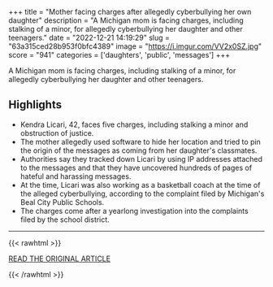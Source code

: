 +++
title = "Mother facing charges after allegedly cyberbullying her own daughter"
description = "A Michigan mom is facing charges, including stalking of a minor, for allegedly cyberbullying her daughter and other teenagers."
date = "2022-12-21 14:19:29"
slug = "63a315ced28b953f0bfc4389"
image = "https://i.imgur.com/VV2x0SZ.jpg"
score = "941"
categories = ['daughters', 'public', 'messages']
+++

A Michigan mom is facing charges, including stalking of a minor, for allegedly cyberbullying her daughter and other teenagers.

## Highlights

- Kendra Licari, 42, faces five charges, including stalking a minor and obstruction of justice.
- The mother allegedly used software to hide her location and tried to pin the origin of the messages as coming from her daughter's classmates.
- Authorities say they tracked down Licari by using IP addresses attached to the messages and that they have uncovered hundreds of pages of hateful and harassing messages.
- At the time, Licari was also working as a basketball coach at the time of the alleged cyberbullying, according to the complaint filed by Michigan's Beal City Public Schools.
- The charges come after a yearlong investigation into the complaints filed by the school district.

---

{{< rawhtml >}}
  <p class="article-category">
    <a target="_blank" href="https://goodmorningamerica.com/news/story/mother-facing-charges-after-allegedly-cyberbullying-daughter-95519770">READ THE ORIGINAL ARTICLE</a>
  </p>
{{< /rawhtml >}}
